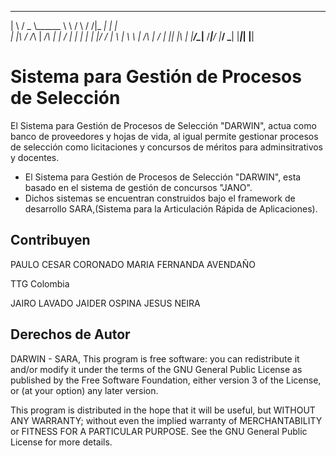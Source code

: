  ______    _____ __________ ____  ____   __________________ ____   
|      \  /  _  \\______   \   \ /    \ /   /|_     _|     \|   |  
|  |\   \/  /_\  \|       _/\   |      |   /   |   | |          | 
|  |/   /    |    \    |   \ \  |  /\  |  /   _|   |_|   |\     |
|______/\____|__  /____|___/  |___/  \___|   |_______|___| |____|
                  


# Sistema para Gestión de Procesos de Selección

El Sistema para Gestión de Procesos de Selección "DARWIN", actua como banco de proveedores y hojas de vida, al igual permite gestionar procesos de selección como licitaciones y concursos de méritos para adminsitrativos y docentes.

* El Sistema para Gestión de Procesos de Selección "DARWIN", esta basado en el sistema de gestión de concursos "JANO".
* Dichos sistemas se encuentran construidos bajo el framework de desarrollo SARA,(Sistema para la Articulación Rápida de Aplicaciones).



Contribuyen
------------------
PAULO CESAR CORONADO 
MARIA FERNANDA AVENDAÑO

TTG Colombia

JAIRO LAVADO
JAIDER OSPINA
JESUS NEIRA


Derechos de Autor
------------------
DARWIN - SARA, This program is free software: you can redistribute it 
and/or modify it under the terms of the GNU General Public 
License as published by the Free Software Foundation, either
version 3 of the License, or (at your option) any later
version.

This program is distributed in the hope that it will be useful,
but WITHOUT ANY WARRANTY; without even the implied warranty of
MERCHANTABILITY or FITNESS FOR A PARTICULAR PURPOSE.  See the
GNU General Public License for more details.
